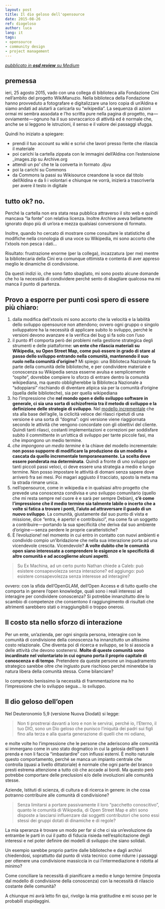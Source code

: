 ```yaml
---
layout: post
title: Il dio geloso dell'opensource
date: 2015-08-26
ref: diogeloso
author: luca
lang: it
tags:
- opensource
- community design
- project management
---
```


*[<i class="fa fa-medium" aria-hidden="true"></i> pubblicato in **osd review** su Medium](https://medium.com/opensensorsdata-review/il-dio-geloso-dell-opensource-b86a0884e8b9)*

## premessa
ieri, 25 agosto 2015, vado con una collega di biblioteca alla Fondazione Cini nell’ambito del progetto WikiManuzio. Nella biblioteca della Fondazione hanno provveduto a fotografare e digitalizzare una loro copia di un’Aldina e siamo andati ad aiutarli a caricarla su “wikipedia”. La sequenza di azioni ormai mi sembra assodata e l’ho scritta pure nella pagina di progetto, ma — ovviamente — ognuno ha il suo sovraccarico di attività ed è normale che, anche se si leggono le istruzioni, il senso e il valore dei passaggi sfugga.

Quindi ho iniziato a spiegare:

- prendi il tuo account su wiki e scrivi che lavori presso l’ente che rilascia il materiale
- poi carichi la cartella zippata con le immagini dell’Aldina con l’estensione _images.zip su Archive.org
- attendi un po’ che te la converta in formato .djvu
- poi la carichi su Commons
- da Commons la passi su Wikisource creandone la voce dal titolo dell’Aldina e da lì i volontari e chiunque ne vorrà, inizierà a trascriverla per avere il testo in digitale

## tutto ok? no.
Perché la cartella non era stata resa pubblica attraverso il sito web e quindi mancava “la fonte” con relativa licenza. Inoltre Archive aveva bellamente ignorato dopo più di un’ora e mezza qualsiasi conversione di formato.

Inoltre, quando ho cercato di mostrare come consultare le statistiche di modifiche nella cronologia di una voce su Wikipedia, mi sono accorto che l’xtools non pesca i dati…

Risultato: frustrazione enorme (per la collega), incazzatura (per me) mentre la bibliotecaria della Cini era comunque ottimista e contenta di aver appreso meglio le dinamiche di condivisione.

Da questi indizi io, che sono fatto sbagliato, mi sono posto alcune domande che ho la necessità di condividere perché sento di sbagliare qualcosa ma mi manca il punto di partenza.

## Provo a esporre per punti così spero di essere più chiaro:

1. dalla modifica dell’xtools mi sono accorto che la velocità e la labilità dello sviluppo opensource non attendono; ovvero ogni gruppo o singolo sviluppatore ha la necessità di applicare subito lo sviluppo, perché le versioni devono avanzare e la verifica dei bug si fa solo con l’uso
2. il punto #1 comporta però dei problemi nella gestione strategica degli strumenti e delle piattaforme: **un ente che rilascia materiali su Wikipedia, su Open Street Map, come può essere in grado di stare al passo dello sviluppo entrando nella comunità, mantenendo il suo ruolo nella comunità d’origine?** Mi spiego: una Biblioteca Nazionale fa parte della comunità delle biblioteche, e per condividere materiale e conoscenza su Wikipedia senza esserne avulsa e semplicemente “ospite”, dovrebbe compiere lo sforzo di entrare dentro la comunità wikipediana, ma questo obbligherebbe la Biblioteca Nazionale a “sdoppiarsi” rischiando di diventare atipica sia per la comunità d’origine (quella delle biblioteche), sia per quella wikipediana
3. ho l’impressione che **nel mondo open e dello sviluppo software in generale, ci sia una sorta di schizofrenia tra il metodo di sviluppo e la definizione delle strategie di sviluppo**. Nel [modello incrementale](https://it.wikipedia.org/wiki/Modello_incrementale) che sta alla base dell’agile, la ciclicità veloce dei rilasci ripetuti di una versione è una sorta di “dogma”: ogni versione viene riaggiornata secondo le attività che vengono concordate con gli obiettivi del cliente. Quindi tanti rilasci, costanti implementazioni e correzioni per soddisfare subito il committente in un’ottica di sviluppo per tante piccole fasi, ma che impongono un medio termine.
4. *che impongono un medio termine* è la chiave del modello incrementale: **non posso supporre di modificare la produzione da un modello a cascata da quello incrementale temporaneamente. La scelta deve essere ponderata ma determinata**. Quindi a fronte di uno sviluppo per tanti piccoli passi veloci, ci deve essere una strategia a medio e lungo termine. Non posso impostare le attività di domani senza sapere dove arriverò fra sei mesi. Poi magari aggiusto il tracciato, sposto la meta ma la strada rimane unica.
5. nell’opensource, come in wikipedia e in qualsiasi altro progetto che prevede una conoscenza condivisa e uno sviluppo comunitario (quello che mi resta sempre nel cuore è e sarà per sempre Debian), **c’è come l’impressione che il medio termine sia talmente labile o incerto che a volte si fatica a trovare i ponti, l’aiuto ad attraversare il guado di un nuovo sviluppo**. La comunità, giustamente dal suo punto di vista e missione, dice “entra, è aperto! e contribuisci”, ma come fa un soggetto a contribuire — portando la sua specificità che deriva dal suo ambiente d’origine — senza perdere le proprie caratteristiche?
6. È l’evoluzione! nel momento in cui entro in contatto con nuovi ambienti e condivido compio un’ibridazione che nella sua interazione porta ad una vicendevole crescita. Vicendevole? **A volte dubito che le comunità open siano interessate a comprendere le esigenze e le specificità di altre comunità e ad accoglierne alcuni aspetti**.


> Su Ex Machina, ad un certo punto Nathan chiede a Caleb: può esistere consapevolezza senza interazione? ed aggiungo: può esistere consapevolezza senza interesse ad interagire?

ovvero: con la sfida dell’OpenGLAM, dell’Open Access e di tutto quello che comporta in genere l’open knowledge, quali sono i reali interessi ad interagire per condividere conoscenza? Si potrebbe innanzitutto dire lo scambio di competenze che consentono il raggiungimento di risultati che altrimenti sarebbero stati o irraggiungibili o troppo onerosi.

## Il costo sta nello sforzo di interazione
Per un ente, un’azienda, per ogni singola persona, interagire con le comunità di condivisione della conoscenza ha innanzitutto un altissimo costo relazionale. Che diventa poi di ricerca e sviluppo, se lo si associa a delle attività che devono sostenersi. **Molte di queste comunità sono incardinate nel volontariato in cui ognuno porta il proprio capitale di conoscenza e di tempo**. Pretendere da queste persone un inquadramento strategico sarebbe oltre che ingiusto pure rischioso perché minerebbe la natura libera della comunità stessa. Come bilanciare?

Io comprendo benissimo la necessità di frammentazione ma ho l’impressione che lo sviluppo segua… lo sviluppo.

## Il dio geloso dell’open
Nel Deuteronomio 5,9 (versione Nuova Diodati) si legge:

> Non ti prostrerai davanti a loro e non le servirai, perché io, l’Eterno, il tuo DIO, sono un Dio geloso che punisco l’iniquità dei padri sui figli fino alla terza e alla quarta generazione di quelli che mi odiano,

e molte volte ho l’impressione che le persone che aderiscono alle comunità si immergano come in uno stato dogmatico in cui la gelosia dell’open li prenda e non li faccia “imbastardire” con influssi esterni. È molto naturale questo comportamento, perché se manca un impianto centrale che controlla (quasi a livello dittatoriale) è normale che ogni parte del branco presti estrema attenzione a tutto ciò che accade ai bordi. Ma questo però potrebbe comportare delle preclusioni e/o delle involuzioni alle comunità stesse.

Aziende, Istituti di scienza, di cultura e di ricerca in genere: in che cosa potranno contribuire alle comunità di condivisione?

> Senza limitarsi a portare passivamente il loro “pacchetto conoscitivo”, quanto le comunità di Wikipedia, di Open Street Map e altri sono disposte a lasciarsi influenzare dai soggetti contributori che sono essi stessi dei gruppi dotati di dinamiche e di regole?

La mia speranza è trovare un modo per far sì che ci sia un’evoluzione da entrambe le parti in cui il patto di fiducia risieda nell’esplicitazione degli interessi e nel poter definire dei modelli di sviluppo che siano solidali.

Un esempio sarebbe proprio partire dalle biblioteche e dagli archivi chiedendosi, soprattutto dal punto di vista tecnico: come ridurre i passaggi per ottenere una condivisione massiccia in cui l’intermediazione è ridotta al minimo?

Come conciliare la necessità di pianificare a medio e lungo termine (imposta dal modello di condivisione della conoscenza) con la necessità di rilascio costante delle comunità?

A chiunque mi avrà letto fin qui, rivolgo la mia gratitudine e mi scuso per le probabili stupidaggini.
